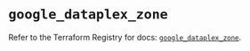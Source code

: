 # `google_dataplex_zone`

Refer to the Terraform Registry for docs: [`google_dataplex_zone`](https://registry.terraform.io/providers/hashicorp/google/5.13.0/docs/resources/dataplex_zone).
